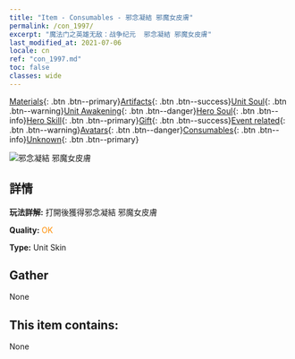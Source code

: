```yaml
---
title: "Item - Consumables - 邪念凝結 邪魔女皮膚"
permalink: /con_1997/
excerpt: "魔法门之英雄无敌：战争纪元  邪念凝結 邪魔女皮膚"
last_modified_at: 2021-07-06
locale: cn
ref: "con_1997.md"
toc: false
classes: wide
---
```

 [Materials](/ItemsCN/){: .btn .btn--primary}[Artifacts](/ItemsCN/Artifacts/){: .btn .btn--success}[Unit Soul](/ItemsCN/UnitSoul/){: .btn .btn--warning}[Unit Awakening](/ItemsCN/UnitAwakening/){: .btn .btn--danger}[Hero Soul](/ItemsCN/HeroSoul/){: .btn .btn--info}[Hero Skill](/ItemsCN/HeroSkill/){: .btn .btn--primary}[Gift](/ItemsCN/Gift/){: .btn .btn--success}[Event related](/ItemsCN/Events/){: .btn .btn--warning}[Avatars](/ItemsCN/Avatars/){: .btn .btn--danger}[Consumables](/ItemsCN/Consumables/){: .btn .btn--info}[Unknown](/ItemsCN/Unknown/){: .btn .btn--primary}

 ![邪念凝結 邪魔女皮膚](/images/u/ti_xiemonvpifu2.jpg)

## 詳情
 **玩法詳解:** 打開後獲得邪念凝結 邪魔女皮膚

 **Quality:** <span style="color: #FF8C00">OK</span>

 **Type:** Unit Skin

## Gather

  None

## This item contains:

  None


